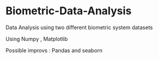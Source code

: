# Biometric-Data-Analysis
Data Analysis using two different biometric system datasets


Using Numpy , Matplotlib

Possible improvs : Pandas and seaborn
